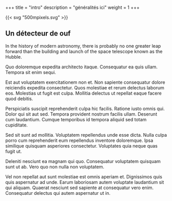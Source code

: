 +++
title =  "intro"
description = "généralités ici"
weight = 1
+++


{{< svg "500mpixels.svg" >}}


<h2> Un détecteur de ouf</h2>


<p class="blurb">In the history of modern astronomy, there is probably no one greater leap forward than the building and launch of the space telescope known as the Hubble.</p>

<section>
<p>Quo doloremque expedita architecto itaque. Consequatur ea quis ullam. Tempora sit enim sequi.</p>
 
 <p>
Est aut voluptatem exercitationem non et. Non sapiente consequatur dolore reiciendis expedita consectetur. Quos molestiae et rerum delectus laborum eos. Molestias ut fugit est culpa. Mollitia delectus ut repellat eaque facere quod debitis.
 </p>
<p>Perspiciatis suscipit reprehenderit culpa hic facilis. Ratione iusto omnis qui. Dolor qui sit aut sed. Tempora provident nostrum facilis ullam. Deserunt cum laudantium. Cumque temporibus id tempora aliquid sed totam cupiditate.</p>
<p>Sed sit sunt ad mollitia. Voluptatem repellendus unde esse dicta. Nulla culpa porro cum reprehenderit eum repellendus inventore doloremque. Ipsa similique quisquam asperiores consectetur. Voluptates quia neque quas fugit ut.</p>
<p>Deleniti nesciunt ea magnam qui quo. Consequatur voluptatem quisquam sunt ut ab. Vero quo non nulla non voluptatem.</p>
<p>Vel non repellat aut sunt molestiae est omnis aperiam et. Dignissimos quis quis aspernatur ad unde. Earum laboriosam autem voluptate laudantium sit qui aliquam. Quaerat nesciunt sed sapiente at consequatur vero enim. Consequatur delectus qui autem aspernatur ut in.</p>
</section>
